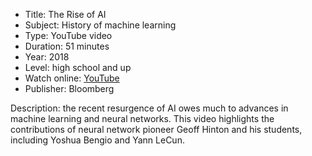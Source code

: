 * Title: The Rise of AI
* Subject: History of machine learning
* Type: YouTube video
* Duration: 51 minutes
* Year: 2018
* Level: high school and up
* Watch online: [YouTube](https://www.youtube.com/watch?v=Dk7h22mRYHQ)
* Publisher: Bloomberg

Description: the recent resurgence of AI owes much to advances in machine learning and neural networks. This video highlights the contributions of neural network pioneer Geoff Hinton and his students, including Yoshua Bengio and Yann LeCun.

